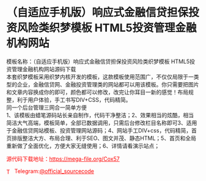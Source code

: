 # （自适应手机版）响应式金融信贷担保投资风险类织梦模板 HTML5投资管理金融机构网站

模板名称：（自适应手机版）响应式金融信贷担保投资风险类织梦模板 HTML5投资管理金融机构网站源码下载<br>本套织梦模板采用织梦内核开发的模板，这款模板使用范围广，不仅仅局限于一类型的企业，金融信贷网、金融投资管理类的网站都可以用该模板。你只需要把图片和文章内容换成你的即可，颜色都可以修改，改完让你耳目一新的感觉！布局规整，利于用户体验，手工书写DIV+CSS，代码精简。<br>同一个后台管理三网合一简单方便<br>1、该模板由蜡笔源码站长亲自制作，代码干净整洁；2、效果相当的炫酷，相当简洁大气高端，模板简单，全部已数据调用，只需后台修改栏目名称即可3、适用于金融信贷网站模板、投资管理网站源码；4、网站手工DIV+css，代码精简，首页排版整洁大方、布局合理、利于SEO、图文并茂、静态HTML；5、首页和全局重新做了全面优化，方便大家无缝使用；6、详情请看演示站点；<br>


<p style="color: red;">源代码下载地址：<a href="https://mega-file.org/Cox57" style="color: red;">https://mega-file.org/Cox57</a></p><p style="color: red;"><img src="https://cdn-icons-png.flaticon.com/512/2111/2111646.png" alt="Telegram Icon" style="width: 16px; vertical-align: middle; margin-right: 5px;">Telegram:<a href="https://t.me/official_sourcecode" style="color: red;">@official_sourcecode</a></p>